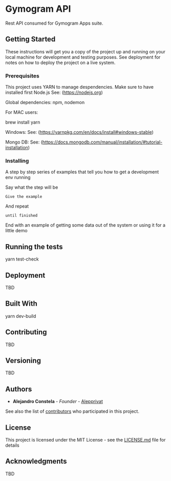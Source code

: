 # Gymogram API 

Rest API consumed for Gymogram Apps suite.

## Getting Started

These instructions will get you a copy of the project up and running on your local machine for development and testing purposes. See deployment for notes on how to deploy the project on a live system.

### Prerequisites

This project uses YARN to manage despendencies. Make sure to have installed first Node.js See: (https://nodejs.org)

Global dependencies: npm, nodemon

For MAC users:

brew install yarn

Windows:
See: (https://yarnpkg.com/en/docs/install#windows-stable)

Mongo DB: See: (https://docs.mongodb.com/manual/installation/#tutorial-installation)


### Installing

A step by step series of examples that tell you how to get a development env running

Say what the step will be

```
Give the example
```

And repeat

```
until finished
```

End with an example of getting some data out of the system or using it for a little demo

## Running the tests

yarn test-check


## Deployment

TBD

## Built With

yarn dev-build

## Contributing

TBD

## Versioning

TBD 

## Authors

* **Alejandro Constela** - *Founder* - [Alepprivat](https://github.com/alepprivat)

See also the list of [contributors](https://github.com/your/project/contributors) who participated in this project.

## License

This project is licensed under the MIT License - see the [LICENSE.md](LICENSE.md) file for details

## Acknowledgments

TBD